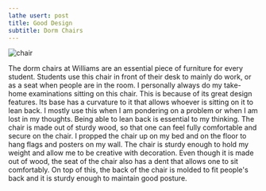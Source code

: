 ```yaml
---
lathe usert: post
title: Good Design
subtitle: Dorm Chairs
---
```

![chair](./chair.png)

The dorm chairs at Williams are an essential piece of furniture for every student.
Students use this chair in front of their desk to mainly do work, or as a seat
when people are in the room. I personally always do my take-home examinations
sitting on this chair. This is because of its great design features. Its
base has a curvature to it that allows whoever is sitting on it to lean back.
I mostly use this when I am pondering on a problem or when I am lost in my thoughts.
Being able to lean back is essential to my thinking. The chair is made out of
sturdy wood, so that one can feel fully comfortable and secure on the chair. I
propped the chair up on my bed and on the floor to hang flags and posters on my
wall. The chair is sturdy enough to hold my weight and allow me to be creative
with decoration. Even though it is made out of wood, the seat of the chair also
has a dent that allows one to sit comfortably. On top of this, the back of the
chair is molded to fit people's back and it is sturdy enough to maintain good posture.
